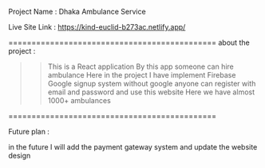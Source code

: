 Project Name : Dhaka Ambulance Service

Live Site Link : https://kind-euclid-b273ac.netlify.app/

=============================================
about the project : 

>> This is a React application
>> By this app someone can hire ambulance
>> Here in the project I have implement Firebase Google signup system
>> without google anyone can register with email and password and use this website
>> Here we have almost 1000+ ambulances

=============================================

Future plan : 

in the future I will add the payment gateway system and update the website design


